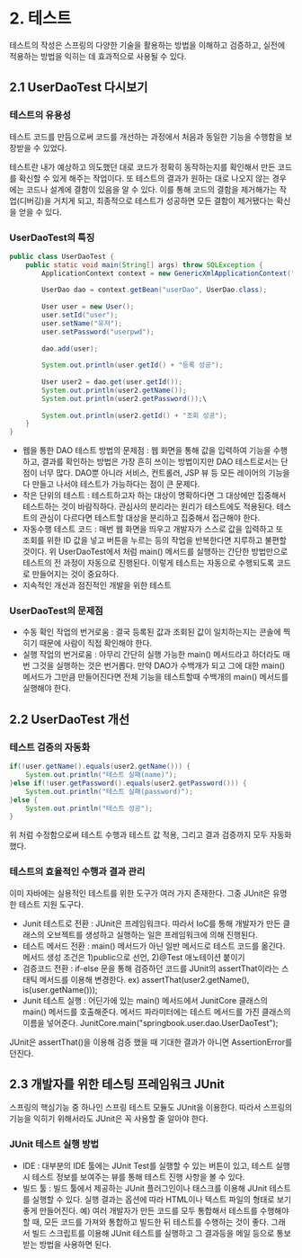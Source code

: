 # 2. 테스트
테스트의 작성은 스프링의 다양한 기술을 활용하는 방법을 이해하고 검증하고, 실전에 적용하는 방법을 익히는 데 효과적으로 사용될 수 있다.

## 2.1 UserDaoTest 다시보기
### 테스트의 유용성
테스트 코드를 만듬으로써 코드를 개선하는 과정에서 처음과 동일한 기능을 수행함을 보장받을 수 있었다.

테스트란 내가 예상하고 의도했던 대로 코드가 정확히 동작하는지를 확인해서 만든 코드를 확신할 수 있게 해주는 작업이다. 또 테스트의 결과가 원하는 대로 나오지 않는 경우에는 코드나 설계에 결함이 있음을 알 수 있다. 이를 통해 코드의 결함을 제거해가는 작업(디버깅)을 거치게 되고, 최종적으로 테스트가 성공하면 모든 결함이 제거됐다는 확신을 얻을 수 있다.

### UserDaoTest의 특징
```java
public class UserDaoTest {
    public static void main(String[] args) throw SQLException {
        ApplicationContext context = new GenericXmlApplicationContext("applicaionContext.xml");
        
        UserDao dao = context.getBean("userDao", UserDao.class);
        
        User user = new User();
        user.setId("user");
        user.setName("유저");
        user.setPassword("userpwd");
        
        dao.add(user);
        
        System.out.println(user.getId() + "등록 성공");
        
        User user2 = dao.get(user.getId());
        System.out.println(user2.getName());
        System.out.println(user2.getPassword());\
        
        System.out.println(user2.getId() + "조회 성공");
    }
}

```

* 웹을 통한 DAO 테스트 방법의 문제점 : 웹 화면을 통해 값을 입력하여 기능을 수행하고, 결과를 확인하는 방법은 가장 흔히 쓰이는 방법이지만 DAO 테스트로서는 단점이 너무 많다. DAO뿐 아니라 서비스, 컨트롤러, JSP 뷰 등 모든 레이어의 기능을 다 만들고 나서야 테스트가 가능하다는 점이 큰 문제다.
* 작은 단위의 테스트 : 테스트하고자 하는 대상이 명확하다면 그 대상에만 집중해서 테스트하는 것이 바람직하다. 관심사의 분리라는 원리가 테스트에도 적용된다. 테스트의 관심이 다르다면 테스트할 대상을 분리하고 집중해서 접근해야 한다.
* 자동수행 테스트 코드 : 매번 웹 화면을 띄우고 개발자가 스스로 값을 입력하고 또 조회를 위한 ID 값을 넣고 버튼을 누르는 등의 작업을 반복한다면 지루하고 불편할 것이다. 위 UserDaoTest에서 처럼 main() 메서드를 실행하는 간단한 방법만으로 테스트의 전 과정이 자동으로 진행된다. 이렇게 테스트는 자동으로 수행되도록 코드로 만들어지는 것이 중요하다.
* 지속적인 개선과 점진적인 개발을 위한 테스트

### UserDaoTest의 문제점
* 수동 확인 작업의 번거로움 : 결국 등록된 값과 조회된 값이 일치하는지는 콘솔에 찍히기 때문에 사람이 직접 확인해야 한다.
* 실행 작업의 번거로움 : 아무리 간단히 실행 가능한 main() 메서드라고 하더라도 매번 그것을 실행하는 것은 번거롭다. 만약 DAO가 수백개가 되고 그에 대한 main() 메서드가 그만큼 만들어진다면 전체 기능을 테스트할때 수백개의 main() 메서드를 실행해야 한다.

## 2.2 UserDaoTest 개선
### 테스트 검증의 자동화
```java
if(!user.getName().equals(user2.getName())) {
    System.out.println("테스트 실패(name)");
}else if(!user.getPassword().equals(user2.getPassword())) {
    System.out.println("테스트 실패(password)");
}else {
    System.out.println("테스트 성공");
}
```
위 처럼 수정함으로써 테스트 수행과 테스트 값 적용, 그리고 결과 검증까지 모두 자동화했다.

### 테스트의 효율적인 수행과 결과 관리
이미 자바에는 실용적인 테스트를 위한 도구가 여러 가지 존재한다. 그중 JUnit은 유명한 테스트 지원 도구다.

* Junit 테스트로 전환 : JUnit은 프레임워크다. 따라서 IoC를 통해 개발자가 만든 클래스의 오브젝트를 생성하고 실행하는 일은 프레임워크에 의해 진행된다. 
* 테스트 메서드 전환 : main() 메서드가 아닌 일반 메서드로 테스트 코드를 옮긴다. 메서드 생성 조건은 1)public으로 선언, 2)@Test 애노테이션 붙이기
* 검증코드 전환 : if-else 문을 통해 검증하던 코드를 JUnit의 assertThat이라는 스태틱 메서드를 이용해 변경한다. ex) assertThat(user2.getName(), is(user.getName()));
* Junit 테스트 실행 : 어딘가에 있는 main() 메서드에서 JunitCore 클래스의 main() 메서드를 호출해준다. 메서드 파라미터에는 테스트 메서드를 가진 클래스의 이름을 넣어준다. JunitCore.main("springbook.user.dao.UserDaoTest");

JUnit은 assertThat()을 이용해 검증 했을 때 기대한 결과가 아니면 AssertionError를 던진다.

## 2.3 개발자를 위한 테스팅 프레임워크 JUnit
스프링의 핵심기능 중 하나인 스프링 테스트 모듈도 JUnit을 이용한다. 따라서 스프링의 기능을 익히기 위해서라도 JUnit은 꼭 사용할 줄 알아야 한다.

### JUnit 테스트 실행 방법
* IDE : 대부분의 IDE 툴에는 JUnit Test를 실행할 수 있는 버튼이 있고, 테스트 실행시 테스트 정보를 보여주는 뷰를 통해 테스트 진행 사항을 볼 수 있다.
* 빌드 툴 : 빌드 툴에서 제공하는 JUnit 플러그인이나 태스크를 이용해 JUnit 테스트를 실행할 수 있다. 실행 결과는 옵션에 따라 HTML이나 텍스트 파일의 형태로 보기 좋게 만들어진다. 예) 여러 개발자가 만든 코드를 모두 통합해서 테스트를 수행해야 할 때, 모든 코드를 가져와 통합하고 빌드한 뒤 테스트를 수행하는 것이 좋다. 그래서 빌드 스크립트를 이용해 JUnit 테스트를 실행하고 그 결과등을 메일 등으로 통보받는 방법을 사용하면 된다.
